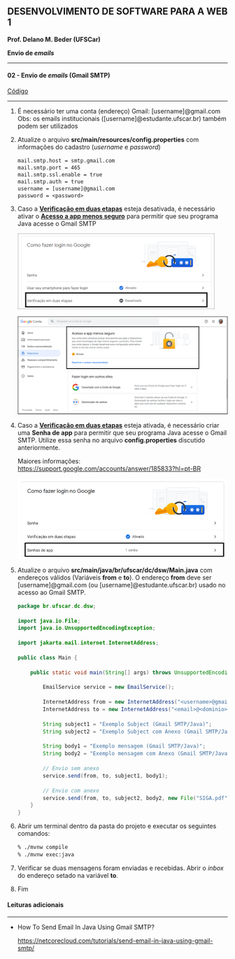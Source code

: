 ## DESENVOLVIMENTO DE SOFTWARE PARA A WEB 1
**Prof. Delano M. Beder (UFSCar)**

**Envio de *emails***

- - -

#### 02 - Envio de *emails* (Gmail SMTP)
[Código](https://github.com/delanobeder/DSW1/blob/master/Mail/GmailSMTP)

- - -



1. É necessário ter uma conta (endereço) Gmail: [username]@gmail.com
    Obs: os emails institucionais ([username]@estudante.ufscar.br) também podem ser utilizados 

2. Atualize o arquivo **src/main/resources/config.properties** com informações do cadastro (*username* e *password*)

   ```properties
   mail.smtp.host = smtp.gmail.com
   mail.smtp.port = 465
   mail.smtp.ssl.enable = true
   mail.smtp.auth = true
   username = [username]@gmail.com
   password = <password>
   ```
   
3. Caso a **<u>Verificação em duas etapas</u>** esteja desativada, é necessário ativar o **<u>Acesso a app menos seguro</u>** para permitir que seu programa Java acesse o Gmail SMTP

    ![verificacao](fig/02-01.png)

    ![settings](fig/02-02.png)    

<div style="page-break-after: always"></div>

4. Caso a **<u>Verificação em duas etapas</u>** esteja ativada, é necessário criar uma **Senha de app** para permitir que seu programa Java acesse o Gmail SMTP. Utilize essa senha no arquivo **config.properties** discutido anteriormente.

    Maiores informações: https://support.google.com/accounts/answer/185833?hl=pt-BR

    ![senha app](fig/02-03.png)

    

5. Atualize o arquivo **src/main/java/br/ufscar/dc/dsw/Main.java** com endereços válidos (Variáveis **from** e **to**). O endereço **from** deve ser [username]@gmail.com (ou [username]@estudante.ufscar.br) usado no acesso ao Gmail SMTP.

    ```java
    package br.ufscar.dc.dsw;
    
    import java.io.File;
    import java.io.UnsupportedEncodingException;
    
    import jakarta.mail.internet.InternetAddress;
    
    public class Main {
    
    	public static void main(String[] args) throws UnsupportedEncodingException {
    		
    		EmailService service = new EmailService();
    		
    		InternetAddress from = new InternetAddress("<username>@gmail.com", "Fulano");
    		InternetAddress to = new InternetAddress("<email>@<dominio>", "Beltrano");
    				
    		String subject1 = "Exemplo Subject (Gmail SMTP/Java)";
    		String subject2 = "Exemplo Subject com Anexo (Gmail SMTP/Java)";
    
    		String body1 = "Exemplo mensagem (Gmail SMTP/Java)";
    		String body2 = "Exemplo mensagem com Anexo (Gmail SMTP/Java)";
    
    		// Envio sem anexo
    		service.send(from, to, subject1, body1);
    
    		// Envio com anexo
    		service.send(from, to, subject2, body2, new File("SIGA.pdf"));
    	}
    }
    ```

6. Abrir um terminal dentro da pasta do projeto e executar os seguintes comandos:

    ```sh
    % ./mvnw compile
    % ./mvnw exec:java
    ```

7. Verificar se duas mensagens foram enviadas e recebidas. Abrir o *inbox* do endereço setado na variável **to**. 

8. Fim



#### Leituras adicionais

- - -
- How To Send Email In Java Using Gmail SMTP?

  https://netcorecloud.com/tutorials/send-email-in-java-using-gmail-smtp/